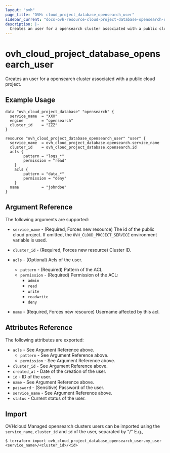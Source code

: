 ```yaml
---
layout: "ovh"
page_title: "OVH: cloud_project_database_opensearch_user"
sidebar_current: "docs-ovh-resource-cloud-project-database-opensearch-user"
description: |-
  Creates an user for a opensearch cluster associated with a public cloud project.
---
```


# ovh_cloud_project_database_opensearch_user

Creates an user for a opensearch cluster associated with a public cloud project.

## Example Usage

```hcl
data "ovh_cloud_project_database" "opensearch" {
  service_name  = "XXX"
  engine        = "opensearch"
  cluster_id    = "ZZZ"
}

resource "ovh_cloud_project_database_opensearch_user" "user" {
  service_name  = ovh_cloud_project_database.opensearch.service_name
  cluster_id    = ovh_cloud_project_database.opensearch.id
  acls {
		pattern = "logs_*"
		permission = "read"
	}
	acls {
		pattern = "data_*"
		permission = "deny"
	}
  name          = "johndoe"
}
```

## Argument Reference

The following arguments are supported:

* `service_name` - (Required, Forces new resource) The id of the public cloud project. If omitted,
  the `OVH_CLOUD_PROJECT_SERVICE` environment variable is used.

* `cluster_id` - (Required, Forces new resource) Cluster ID.

* `acls` - (Optional) Acls of the user.
  * `pattern` - (Required) Pattern of the ACL.
  * `permission` - (Required) Permission of the ACL:
    * `admin`
    * `read`
    * `write`
    * `readwrite`
    * `deny`

* `name` - (Required, Forces new resource) Username affected by this acl.

## Attributes Reference

The following attributes are exported:

* `acls` - See Argument Reference above.
  * `pattern` - See Argument Reference above.
  * `permission` - See Argument Reference above.
* `cluster_id` - See Argument Reference above.
* `created_at` - Date of the creation of the user.
* `id` - ID of the user.
* `name` - See Argument Reference above.
* `password` - (Sensitive) Password of the user.
* `service_name` - See Argument Reference above.
* `status` - Current status of the user.

## Import

OVHcloud Managed opensearch clusters users can be imported using the `service_name`, `cluster_id` and `id` of the user, separated by "/" E.g.,

```
$ terraform import ovh_cloud_project_database_opensearch_user.my_user <service_name>/<cluster_id>/<id>
